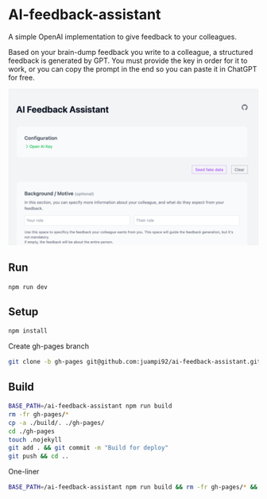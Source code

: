 # AI-feedback-assistant
A simple OpenAI implementation to give feedback to your colleagues.

Based on your brain-dump feedback you write to a colleague, a structured feedback is generated by GPT. You must provide the key in order for it to work, or you can copy the prompt in the end so you can paste it in ChatGPT for free.

![Screenshot](./art/screenshot.png)

## Run

```bash
npm run dev
```

## Setup

```bash
npm install
```

Create gh-pages branch

```bash
git clone -b gh-pages git@github.com:juampi92/ai-feedback-assistant.git gh-pages
```

## Build

```bash
BASE_PATH=/ai-feedback-assistant npm run build
rm -fr gh-pages/*
cp -a ./build/. ./gh-pages/
cd ./gh-pages
touch .nojekyll
git add . && git commit -m "Build for deploy"
git push && cd ..
```

One-liner

```bash
BASE_PATH=/ai-feedback-assistant npm run build && rm -fr gh-pages/* && cp -a ./build/. ./gh-pages/ && cd ./gh-pages && touch .nojekyll && git add . && git commit -m "Build for deploy" && git push && cd ..
```